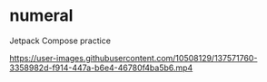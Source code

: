 # numeral

Jetpack Compose practice


https://user-images.githubusercontent.com/10508129/137571760-3358982d-f914-447a-b6e4-46780f4ba5b6.mp4

